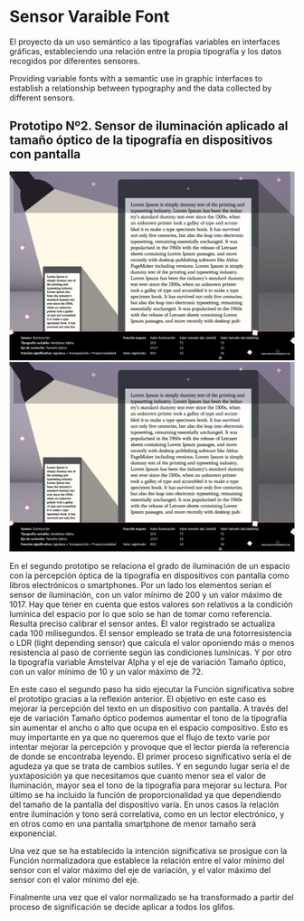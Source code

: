 # Sensor Varaible Font

El proyecto da un uso semántico a las tipografías variables en interfaces gráficas, estableciendo una relación entre la propia tipografía y los datos recogidos por diferentes sensores.

Providing variable fonts with a semantic use in graphic interfaces to establish a relationship between typography and the data collected by different sensors.

## Prototipo Nº2. Sensor de iluminación aplicado al tamaño óptico de la tipografía en dispositivos con pantalla

![Sensor Variable Font - iluminación](/img/sensorvariablefont-iluminacion.jpg)
[![Sensor Variable Font - iluminación](/img/sensorvariablefont-iluminacion.jpg)](https://vimeo.com/341421372 "Sensor Variable Font - iluminacion")

En el segundo prototipo se relaciona el grado de iluminación de un espacio con la percepción óptica de la tipografía en dispositivos con pantalla como libros electrónicos o smartphones.
Por un lado los elementos serían el sensor de iluminación, con un valor mínimo de 200 y un valor máximo de 1017. Hay que tener en cuenta que estos valores son relativos a la condición lumínica del espacio por lo que solo se han de tomar como referencia. Resulta preciso calibrar el sensor antes. El valor registrado se actualiza cada 100 milisegundos. El sensor empleado se trata de una fotorresistencia o LDR (light depending sensor) que calcula el valor oponiendo más o menos resistencia al paso de corriente según las condiciones lumínicas. Y por otro la tipografía variable Amstelvar Alpha y el eje de variación Tamaño óptico, con un valor mínimo de 10 y un valor máximo de 72.

En este caso el segundo paso ha sido ejecutar la Función significativa sobre el prototipo gracias a la reflexión anterior. El objetivo en este caso es mejorar la percepción del texto en un dispositivo con pantalla. A través del eje de variación Tamaño óptico podemos aumentar el tono de la tipografía sin aumentar el ancho o alto que ocupa en el espacio compositivo. Esto es muy importante en ya que no queremos que el flujo de texto varíe por intentar mejorar la percepción y provoque que el lector pierda la referencia de donde se encontraba leyendo. El primer proceso significativo sería el de agudeza ya que se trata de cambios sutiles. Y en segundo lugar sería el de yuxtaposición ya que necesitamos que cuanto menor sea el valor de iluminación, mayor sea el tono de la tipografía para mejorar su lectura. Por último se ha incluido la función de proporcionalidad ya que dependiendo del tamaño de la pantalla del dispositivo varía. En unos casos la relación entre iluminación y tono será correlativa, como en un lector electrónico, y en otros como en una pantalla smartphone de menor tamaño será exponencial.

Una vez que se ha establecido la intención significativa se prosigue con la Función normalizadora que establece la relación entre el valor mínimo del sensor con el valor máximo del eje de variación, y el valor máximo del sensor con el valor mínimo del eje.

Finalmente una vez que el valor normalizado se ha transformado a partir del proceso de significación se decide aplicar a todos los glifos.
